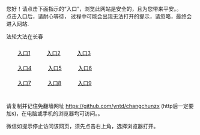 您好！请点击下面指示的“入口”，浏览此网站是安全的，且为您带来平安。。 <br/>
点击入口后，请耐心等待， 过程中可能会出现无法打开的提示，请忽略，最终会进入网站. </br>

法轮大法在长春<br/>
<div style="padding:10px"><a style="margin:20px" target="_blank" href="https://dzu8ld7s5xdzn.cloudfront.net/2Qpsp?nkbnfvsu" id="ccLink1" rel="nofollow">入口1</a> <a target="_blank" style="margin:20px" href="https://d118jjl1v54ede.cloudfront.net/2Qpsp?ncmqa" id="ccLink2" rel="nofollow">入口2</a> <a style="margin:20px" target="_blank" href="https://d3v5kji5996vwj.cloudfront.net/2Qpsp?otfmaw" id="ccLink3" rel="nofollow">入口3</a></div>

<div style="padding:10px" ><a style="margin:20px" target="_blank" href="https://dzu8ld7s5xdzn.cloudfront.net/2Qpsp?nkbnfvsu" id="ccLink4" rel="nofollow">入口4</a> <a style="margin:20px" href="https://d118jjl1v54ede.cloudfront.net/2Qpsp?ncmqa" target="_blank" id="ccLink5" rel="nofollow">入口5</a> <a style="margin:20px" href="https://d3v5kji5996vwj.cloudfront.net/2Qpsp?otfmaw" target="_blank" id="ccLink6" rel="nofollow">入口6</a></div>

<div style="padding:10px"><a style="margin:20px" target="_blank" href="https://dzu8ld7s5xdzn.cloudfront.net/2Qpsp?nkbnfvsu" id="ccLink7" rel="nofollow">入口7</a> <a style="margin:20px" href="https://d118jjl1v54ede.cloudfront.net/2Qpsp?ncmqa" target="_blank" id="ccLink8" rel="nofollow">入口8</a> <a style="margin:20px" target="_blank" href="https://d3v5kji5996vwj.cloudfront.net/2Qpsp?otfmaw" id="ccLink9" rel="nofollow">入口9</a></div>

<br/>



请复制并记住免翻墙网址 https://github.com/yntd/changchunzx (http后一定要加s)，在电脑或手机的浏览器均可访问。。<br/>

微信如提示停止访问该网页，须先点击右上角，选择浏览器打开。
